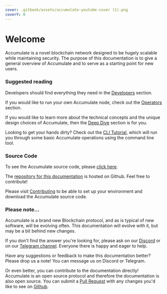 ```yaml
---
cover: .gitbook/assets/accumulate-youtube-cover (1).png
coverY: 0
---
```


# Welcome

Accumulate is a novel blockchain network designed to be hugely scalable while maintaining security. The purpose of this documentation is to give a general overview of Accumulate and to serve as a starting point for new users.

### Suggested reading

Developers should find everything they need in the [Developers](developers/contributing.md) section.

If you would like to run your own Accumulate node, check out the [Operators](operators/getting-started.md) section.

If you would like to learn more about the technical concepts and the unique design choices of Accumulate, then the [Deep Dive](deep-dive/anonymous-token-chains.md) section is for you.

Looking to get your hands dirty? Check out the [CLI Tutorial](tutorials/cli-tutorial.md), which will run you through some basic Accumulate operations using the command line tool.

### Source Code

To see the Accumulate source code, please [click here](https://gitlab.com/accumulatenetwork/accumulate/-/tree/develop).

The [repository for this documentation](https://github.com/AccumulateNetwork/accumulate-docs) is hosted on Github. Feel free to contribute!

Please visit [Contributing](developers/contributing.md) to be able to set up your environment and download the Accumulate source code.

### Please note...

Accumulate is a brand new Blockchain protocol, and as is typical of new software, will be evolving often. This documentation will evolve with it, but may be a bit behind new changes.

If you don't find the answer you're looking for, please ask on our [Discord](https://discord.gg/CYnaF8w2C2) or on our [Telegram channel](https://t.me/accumulatenetwork). Everyone there is happy and eager to help.

Have any suggestions or feedback to make this documentation better? Please drop us a note! You can message us on Discord or Telegram.

Or even better, you can contribute to the documentation directly! Accumulate is an open source protocol and therefore the documentation is also open source. You can submit a [Pull Request](https://github.com/AccumulateNetwork/accumulate-docs/compare) with any changes you'd like to see on [Github](https://github.com/AccumulateNetwork/accumulate-docs/pulls).

